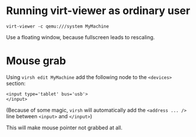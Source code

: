 Running virt-viewer as ordinary user
====================================

    virt-viewer -c qemu:///system MyMachine

Use a floating window, because fullscreen leads to rescaling.


Mouse grab
==========

Using `virsh edit MyMachine` add the following node to the `<devices>` section:

    <input type='tablet' bus='usb'>
    </input>

(Because of some magic, `virsh` will automatically add the `<address ... />` line between `<input>` and `</input>`)

This will make mouse pointer not grabbed at all.
